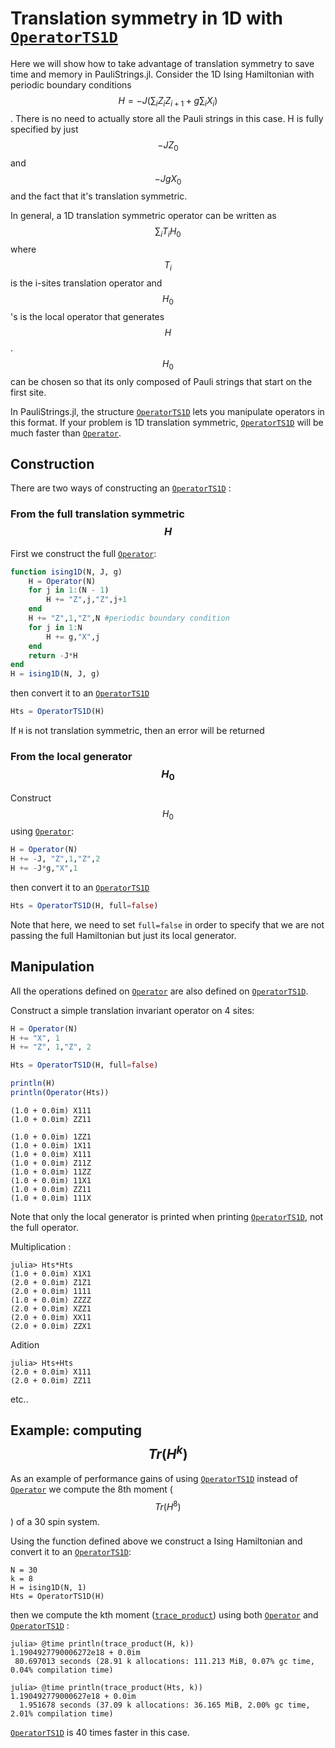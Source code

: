 # Translation symmetry in 1D with [`OperatorTS1D`](@ref)

Here we will show how to take advantage of translation symmetry to save time and memory in PauliStrings.jl.
Consider the 1D Ising Hamiltonian with periodic boundary conditions
$$H=-J(\sum_{i}Z_i Z_{i+1} +g \sum_i X_i)$$.
There is no need to actually store all the Pauli strings in this case. H is fully specified by just $$-JZ_0$$ and $$-Jg X_0$$ and the fact that it's translation symmetric.

In general, a 1D translation symmetric operator can be written as $$\sum_i T_i H_0$$ where $$T_i$$ is the i-sites translation operator and $$H_0$$'s is the local operator that generates $$H$$. $$H_0$$ can be chosen so that its only composed of Pauli strings that start on the first site.

In PauliStrings.jl, the structure [`OperatorTS1D`](@ref) lets you manipulate operators in this format. If your problem is 1D translation symmetric, [`OperatorTS1D`](@ref) will be much faster than [`Operator`](@ref).

## Construction

There are two ways of constructing an [`OperatorTS1D`](@ref) :
### From the full translation symmetric $$H$$
First we construct the full [`Operator`](@ref):
```julia
function ising1D(N, J, g)
    H = Operator(N)
    for j in 1:(N - 1)
        H += "Z",j,"Z",j+1
    end
    H += "Z",1,"Z",N #periodic boundary condition
    for j in 1:N
        H += g,"X",j
    end
    return -J*H
end
H = ising1D(N, J, g)
```
then convert it to an [`OperatorTS1D`](@ref)
```julia
Hts = OperatorTS1D(H)
```
If `H` is not translation symmetric, then an error will be returned
### From the local generator $$H_0$$
Construct $$H_0$$ using [`Operator`](@ref):
```julia
H = Operator(N)
H += -J, "Z",1,"Z",2
H += -J*g,"X",1
```
then convert it to an [`OperatorTS1D`](@ref)
```julia
Hts = OperatorTS1D(H, full=false)
```
Note that here, we need to set `full=false` in order to specify that we are not passing the full Hamiltonian but just its local generator.

## Manipulation
All the operations defined on [`Operator`](@ref) are also defined on [`OperatorTS1D`](@ref).

Construct a simple translation invariant operator on 4 sites:
```julia
H = Operator(N)
H += "X", 1
H += "Z", 1,"Z", 2

Hts = OperatorTS1D(H, full=false)

println(H)
println(Operator(Hts))
```
```
(1.0 + 0.0im) X111
(1.0 + 0.0im) ZZ11

(1.0 + 0.0im) 1ZZ1
(1.0 + 0.0im) 1X11
(1.0 + 0.0im) X111
(1.0 + 0.0im) Z11Z
(1.0 + 0.0im) 11ZZ
(1.0 + 0.0im) 11X1
(1.0 + 0.0im) ZZ11
(1.0 + 0.0im) 111X
```
Note that only the local generator is printed when printing [`OperatorTS1D`](@ref), not the full operator.

Multiplication :
```
julia> Hts*Hts
(1.0 + 0.0im) X1X1
(2.0 + 0.0im) Z1Z1
(2.0 + 0.0im) 1111
(1.0 + 0.0im) ZZZZ
(2.0 + 0.0im) XZZ1
(2.0 + 0.0im) XX11
(2.0 + 0.0im) ZZX1
```

Adition
```
julia> Hts+Hts
(2.0 + 0.0im) X111
(2.0 + 0.0im) ZZ11
```

etc..

## Example: computing $$Tr(H^k)$$
As an example of performance gains of using [`OperatorTS1D`](@ref) instead of [`Operator`](@ref) we compute the 8th moment ($$Tr(H^8)$$) of a 30 spin system.

Using the function defined above we construct a Ising Hamiltonian and convert it to an [`OperatorTS1D`](@ref):
```
N = 30
k = 8
H = ising1D(N, 1)
Hts = OperatorTS1D(H)
```
then we compute the kth moment ([`trace_product`](@ref)) using both [`Operator`](@ref) and [`OperatorTS1D`](@ref) :
```
julia> @time println(trace_product(H, k))
1.1904927790006272e18 + 0.0im
 80.697013 seconds (28.91 k allocations: 111.213 MiB, 0.07% gc time, 0.04% compilation time)

julia> @time println(trace_product(Hts, k))
1.190492779000627e18 + 0.0im
  1.951678 seconds (37.09 k allocations: 36.165 MiB, 2.00% gc time, 2.01% compilation time)
```
[`OperatorTS1D`](@ref) is 40 times faster in this case.
